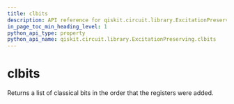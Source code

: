 ```yaml
---
title: clbits
description: API reference for qiskit.circuit.library.ExcitationPreserving.clbits
in_page_toc_min_heading_level: 1
python_api_type: property
python_api_name: qiskit.circuit.library.ExcitationPreserving.clbits
---
```


# clbits

Returns a list of classical bits in the order that the registers were added.

